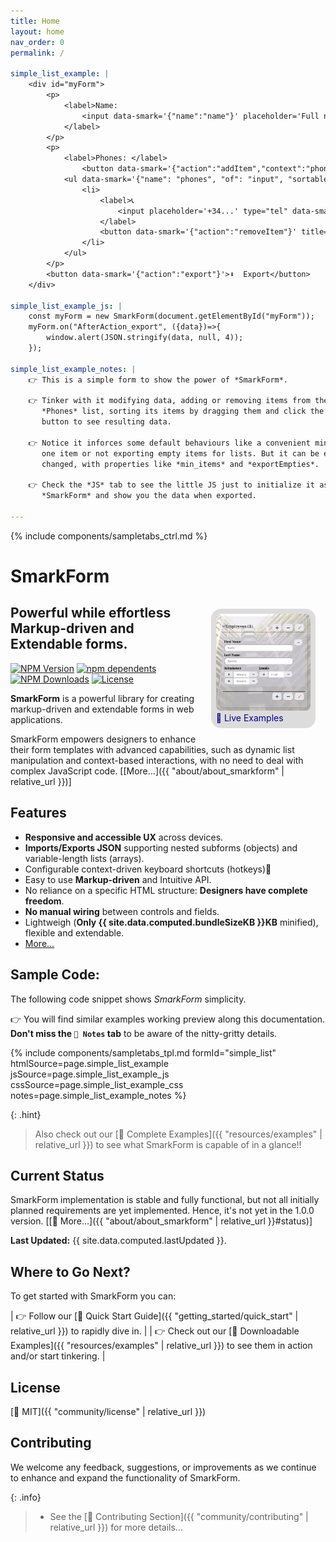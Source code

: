 ```yaml
---
title: Home
layout: home
nav_order: 0
permalink: /

simple_list_example: |
    <div id="myForm">
        <p>
            <label>Name:
                <input data-smark='{"name":"name"}' placeholder='Full name' type="tel">
            </label>
        </p>
        <p>
            <label>Phones: </label>
                <button data-smark='{"action":"addItem","context":"phones"}' title='Add Phone'>➕ </button>
            <ul data-smark='{"name": "phones", "of": "input", "sortable":true, "max_items":5}'>
                <li>
                    <label>📞 
                        <input placeholder='+34...' type="tel" data-smark>
                    </label>
                    <button data-smark='{"action":"removeItem"}' title='Remove Phone'>❌</button>
                </li>
            </ul>
        </p>
        <button data-smark='{"action":"export"}'>⬇️  Export</button>
    </div>

simple_list_example_js: |
    const myForm = new SmarkForm(document.getElementById("myForm"));
    myForm.on("AfterAction_export", ({data})=>{
        window.alert(JSON.stringify(data, null, 4));
    });

simple_list_example_notes: |
    👉 This is a simple form to show the power of *SmarkForm*.

    👉 Tinker with it modifying data, adding or removing items from the
       *Phones* list, sorting its items by dragging them and click the `Export`
       button to see resulting data.
    
    👉 Notice it inforces some default behaviours like a convenient minimum of
       one item or not exporting empty items for lists. But it can be easily
       changed, with properties like *min_items* and *exportEmpties*.

    👉 Check the *JS* tab to see the little JS just to initialize it as a
       *SmarkForm* and show you the data when exported.

---
```


{% include components/sampletabs_ctrl.md %}

<style>
.SmarkForm-Hero {
    float:right;
    max-width: 30%;
    margin: 1rem;
    background: gainsboro;
    padding: .5rem;
    border-radius: 1rem;
}
.SmarkForm-Hero img {
    border-radius: .5rem;
}
.SmarkForm-Hero a, a:hover, a:visited, a:active {
    text-decoration: none;
    color: darkblue;
}
.SmarkForm-Hero:hover {
    transform: scale(1.1,1.1) translate(-2.5%, 2.5%);
}
</style>


# SmarkForm

<div class="SmarkForm-Hero">
<a
    href='{{ "resources/examples" | relative_url }}'
    title="Click to see Live Examples..."
>
<img
    src="assets/SmarkForm_hero.png"
    alt=""
><br />
🔗 Live Examples
</a>
</div>


## Powerful while effortless Markup-driven and Extendable forms.

[![NPM Version][npm-image]][npm-url]
[![npm dependents][depends-image]][depends-url]
[![NPM Downloads][downloads-image]][downloads-url]
[![License][license-image]][license-url]
<!-- Hilighting fix: []() -->


**SmarkForm** is a powerful library for creating markup-driven and extendable
forms in web applications.

SmarkForm empowers designers to enhance their form templates with advanced
capabilities, such as dynamic list manipulation and context-based interactions,
with no need to deal with complex JavaScript code. \[[More...]({{
    "about/about_smarkform" | relative_url }})\]


## Features

  * **Responsive and accessible UX** across devices.
  * **Imports/Exports JSON** supporting nested subforms (objects) and
    variable-length lists (arrays).
  * Configurable context-driven keyboard shortcuts (hotkeys)
  * Easy to use **Markup-driven** and Intuitive API.
  * No reliance on a specific HTML structure: **Designers have complete freedom**.
  * **No manual wiring** between controls and fields.
  * Lightweigh (**Only {{ site.data.computed.bundleSizeKB }}KB** minified), flexible and extendable.
  * [More...](https://smarkform.bitifet.net/about/features)


## Sample Code:

The following code snippet shows *SmarkForm* simplicity.

👉 You will find similar examples working preview along this documentation.
**Don't miss the `📝 Notes` tab** to be aware of the nitty-gritty details.

{% include components/sampletabs_tpl.md
   formId="simple_list"
   htmlSource=page.simple_list_example
   jsSource=page.simple_list_example_js
   cssSource=page.simple_list_example_css
   notes=page.simple_list_example_notes
%}

{: .hint}
> Also check out our
> [🔗 Complete Examples]({{ "resources/examples" | relative_url }})
> to see what SmarkForm is capable of in a glance!!


## Current Status

SmarkForm implementation is stable and fully functional, but not all initially
planned requirements are yet implemented. Hence, it's not yet in the 1.0.0
version. \[[🔗 More...]({{ "about/about_smarkform" | relative_url }}#status)\]

**Last Updated:** {{ site.data.computed.lastUpdated }}.


## Where to Go Next?

To get started with SmarkForm you can:


| 👉 Follow our [🔗 Quick Start Guide]({{ "getting_started/quick_start" | relative_url }}) to rapidly dive in. |
| 👉 Check out our [🔗 Downloadable Examples]({{ "resources/examples" | relative_url }}) to see them in action and/or start tinkering. |



## License

[🔗 MIT]({{ "community/license" | relative_url }})


## Contributing

We welcome any feedback, suggestions, or improvements as we continue to enhance
and expand the functionality of SmarkForm.


{: .info}
>   * See the [🔗 Contributing Section]({{ "community/contributing" | relative_url }})
>     for more details...


[npm-image]: https://img.shields.io/npm/v/smarkform.svg
[npm-url]: https://npmjs.org/package/smarkform
[depends-image]: https://badgen.net/npm/dependents/smarkform
[depends-url]: https://www.npmjs.com/package/smarkform?activeTab=dependents
[downloads-image]: https://img.shields.io/npm/dm/smarkform.svg
[downloads-url]: https://npmjs.org/package/smarkform
[license-image]: https://img.shields.io/badge/license-MIT-brightgreen.svg
[license-url]: https://opensource.org/licenses/MIT
